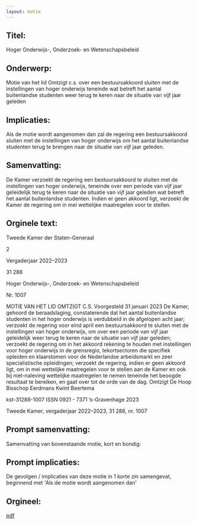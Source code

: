 ```yaml
---
layout: motie
---
```

## Titel:
Hoger Onderwijs-, Onderzoek- en Wetenschapsbeleid
## Onderwerp:
Motie van het lid Omtzigt c.s. over een bestuursakkoord sluiten met de instellingen van hoger onderwijs teneinde wat betreft het aantal buitenlandse studenten weer terug te keren naar de situatie van vijf jaar geleden 
## Implicaties:

Als de motie wordt aangenomen dan zal de regering een bestuursakkoord sluiten met de instellingen van hoger onderwijs om het aantal buitenlandse studenten terug te brengen naar de situatie van vijf jaar geleden.
## Samenvatting:

De Kamer verzoekt de regering een bestuursakkoord te sluiten met de instellingen van hoger onderwijs, teneinde over een periode van vijf jaar geleidelijk terug te keren naar de situatie van vijf jaar geleden wat betreft het aantal buitenlandse studenten. Indien er geen akkoord ligt, verzoekt de Kamer de regering om in mei wettelijke maatregelen voor te stellen.
## Orginele text:


Tweede Kamer der Staten-Generaal

2

Vergaderjaar 2022–2023

31 288

Hoger Onderwijs-, Onderzoek- en
Wetenschapsbeleid

Nr. 1007

MOTIE VAN HET LID OMTZIGT C.S.
Voorgesteld 31 januari 2023
De Kamer,
gehoord de beraadslaging,
constaterende dat het aantal buitenlandse studenten in het hoger
onderwijs is verdubbeld in de afgelopen acht jaar;
verzoekt de regering voor eind april een bestuursakkoord te sluiten met de
instellingen van hoger onderwijs, om over een periode van vijf jaar
geleidelijk weer terug te keren naar de situatie van vijf jaar geleden;
verzoekt de regering om in het akkoord rekening te houden met instellingen voor hoger onderwijs in de grensregio, tekortsectoren die specifiek
opleiden en klaarstomen voor de Nederlandse arbeidsmarkt en zeer
specialistische opleidingen;
verzoekt de regering, indien er geen akkoord ligt, om in mei wettelijke
maatregelen voor te stellen aan de Kamer en ook bij niet-naleving
wettelijke maatregelen te nemen teneinde het beoogde resultaat te
bereiken,
en gaat over tot de orde van de dag.
Omtzigt
De Hoop
Bisschop
Eerdmans
Kwint
Beertema

kst-31288-1007
ISSN 0921 - 7371
’s-Gravenhage 2023

Tweede Kamer, vergaderjaar 2022–2023, 31 288, nr. 1007


## Prompt samenvatting:
Samenvatting van bovenstaande motie, kort en bondig:


## Prompt implicaties:
De gevolgen / implicaties van deze motie in 1 korte zin samengevat, beginnend met 'Als de motie wordt aangenomen dan' 

## Orgineel:
[pdf](https://gegevensmagazijn.tweedekamer.nl/OData/v4/2.0/Document(c77c6bc0-104e-4e2b-b8f9-d92ddd11029c)/resource)
